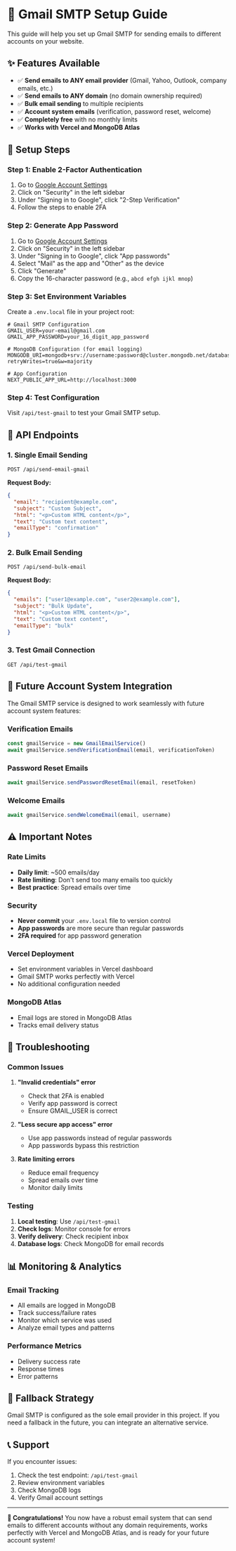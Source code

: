 # 🚀 Gmail SMTP Setup Guide

This guide will help you set up Gmail SMTP for sending emails to different accounts on your website.

## ✨ **Features Available**

- ✅ **Send emails to ANY email provider** (Gmail, Yahoo, Outlook, company emails, etc.)
- ✅ **Send emails to ANY domain** (no domain ownership required)
- ✅ **Bulk email sending** to multiple recipients
- ✅ **Account system emails** (verification, password reset, welcome)
- ✅ **Completely free** with no monthly limits
- ✅ **Works with Vercel and MongoDB Atlas**

## 🔧 **Setup Steps**

### **Step 1: Enable 2-Factor Authentication**

1. Go to [Google Account Settings](https://myaccount.google.com/)
2. Click on "Security" in the left sidebar
3. Under "Signing in to Google", click "2-Step Verification"
4. Follow the steps to enable 2FA

### **Step 2: Generate App Password**

1. Go to [Google Account Settings](https://myaccount.google.com/)
2. Click on "Security" in the left sidebar
3. Under "Signing in to Google", click "App passwords"
4. Select "Mail" as the app and "Other" as the device
5. Click "Generate"
6. Copy the 16-character password (e.g., `abcd efgh ijkl mnop`)

### **Step 3: Set Environment Variables**

Create a `.env.local` file in your project root:

```env
# Gmail SMTP Configuration
GMAIL_USER=your-email@gmail.com
GMAIL_APP_PASSWORD=your_16_digit_app_password

# MongoDB Configuration (for email logging)
MONGODB_URI=mongodb+srv://username:password@cluster.mongodb.net/database?retryWrites=true&w=majority

# App Configuration
NEXT_PUBLIC_APP_URL=http://localhost:3000
```

### **Step 4: Test Configuration**

Visit `/api/test-gmail` to test your Gmail SMTP setup.

## 📧 **API Endpoints**

### **1. Single Email Sending**
```
POST /api/send-email-gmail
```

**Request Body:**
```json
{
  "email": "recipient@example.com",
  "subject": "Custom Subject",
  "html": "<p>Custom HTML content</p>",
  "text": "Custom text content",
  "emailType": "confirmation"
}
```

### **2. Bulk Email Sending**
```
POST /api/send-bulk-email
```

**Request Body:**
```json
{
  "emails": ["user1@example.com", "user2@example.com"],
  "subject": "Bulk Update",
  "html": "<p>Custom HTML content</p>",
  "text": "Custom text content",
  "emailType": "bulk"
}
```

### **3. Test Gmail Connection**
```
GET /api/test-gmail
```

## 🔐 **Future Account System Integration**

The Gmail SMTP service is designed to work seamlessly with future account system features:

### **Verification Emails**
```typescript
const gmailService = new GmailEmailService()
await gmailService.sendVerificationEmail(email, verificationToken)
```

### **Password Reset Emails**
```typescript
await gmailService.sendPasswordResetEmail(email, resetToken)
```

### **Welcome Emails**
```typescript
await gmailService.sendWelcomeEmail(email, username)
```

## ⚠️ **Important Notes**

### **Rate Limits**
- **Daily limit**: ~500 emails/day
- **Rate limiting**: Don't send too many emails too quickly
- **Best practice**: Spread emails over time

### **Security**
- **Never commit** your `.env.local` file to version control
- **App passwords** are more secure than regular passwords
- **2FA required** for app password generation

### **Vercel Deployment**
- Set environment variables in Vercel dashboard
- Gmail SMTP works perfectly with Vercel
- No additional configuration needed

### **MongoDB Atlas**
- Email logs are stored in MongoDB Atlas
- Tracks email delivery status

## 🚨 **Troubleshooting**

### **Common Issues**

1. **"Invalid credentials" error**
   - Check that 2FA is enabled
   - Verify app password is correct
   - Ensure GMAIL_USER is correct

2. **"Less secure app access" error**
   - Use app passwords instead of regular passwords
   - App passwords bypass this restriction

3. **Rate limiting errors**
   - Reduce email frequency
   - Spread emails over time
   - Monitor daily limits

### **Testing**

1. **Local testing**: Use `/api/test-gmail`
2. **Check logs**: Monitor console for errors
3. **Verify delivery**: Check recipient inbox
4. **Database logs**: Check MongoDB for email records

## 📊 **Monitoring & Analytics**

### **Email Tracking**
- All emails are logged in MongoDB
- Track success/failure rates
- Monitor which service was used
- Analyze email types and patterns

### **Performance Metrics**
- Delivery success rate
- Response times
- Error patterns

## 🔄 **Fallback Strategy**

Gmail SMTP is configured as the sole email provider in this project. If you need a fallback in the future, you can integrate an alternative service.

## 📞 **Support**

If you encounter issues:

1. Check the test endpoint: `/api/test-gmail`
2. Review environment variables
3. Check MongoDB logs
4. Verify Gmail account settings

---

**🎉 Congratulations!** You now have a robust email system that can send emails to different accounts without any domain requirements, works perfectly with Vercel and MongoDB Atlas, and is ready for your future account system!
